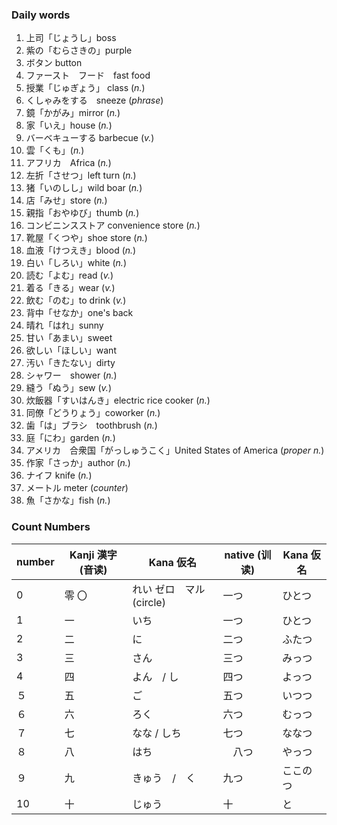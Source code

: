 ### Daily words
1. 上司「じょうし」boss　　
2. 紫の「むらさきの」purple
3. ボタン button
4. ファースト　フード　fast food
5. 授業「じゅぎょう」 class (*n.*)
6. くしゃみをする　sneeze (*phrase*)
7. 鏡「かがみ」mirror (*n.*)
8. 家「いえ」house (*n.*)
9. バーベキューする barbecue (*v.*)
10. 雲「くも」(*n.*)
11. アフリカ　Africa (*n.*)
12. 左折「させつ」left turn (*n.*)
13. 猪「いのしし」wild boar (*n.*)
14. 店「みせ」store (*n.*)
15. 親指「おやゆび」thumb (*n.*)
16. コンビニンスストア convenience store (*n.*)
17. 靴屋「くつや」shoe store (*n.*)
18. 血液「けつえき」blood (*n.*)
19. 白い「しろい」white (*n.*)
20. 読む「よむ」read (*v.*)
21. 着る「きる」wear (*v.*)
22. 飲む「のむ」to drink (*v.*)
23. 背中「せなか」one's back
24. 晴れ「はれ」sunny
25. 甘い「あまい」sweet
26. 欲しい「ほしい」want
27. 汚い「きたない」dirty
28. シャワー　shower (*n.*)
29. 縫う「ぬう」sew (*v.*)
30. 炊飯器「すいはんき」electric rice cooker (*n.*)
31. 同僚「どうりょう」coworker (*n.*)
32. 歯「は」ブラシ　toothbrush (*n.*)
33. 庭「にわ」garden (*n.*)
34. アメリカ　合衆国「がっしゅうこく」United States of America (*proper n.*)
35. 作家「さっか」author (*n.*)
36. ナイフ knife  (*n.*)
37. メートル meter (*counter*)
38. 魚「さかな」fish (*n.*)


### Count Numbers

| number | Kanji 漢字 (音读) | Kana 仮名            | native (训读) | Kana 仮名 |
|:-------|---------------|--------------------|-------------|-------|
| 0      | 零  〇          | れい  ゼロ　マル (circle) | 一つ          | ひとつ     |
| 1      | 一             | いち                 | 一つ          | ひとつ   |
| 2      | 二             | に                  | 二つ          | ふたつ   |
| 3      | 三　            | さん                 | 三つ          | みっつ   |
| 4      | 四             | よん　/ し　            | 四つ          | よっつ   |
| ５      | 五             | ご                  | 五つ          | いつつ   |
| ６      | 六             | ろく                 | 六つ          | むっつ   |
| ７      | 七             | なな / しち            | 七つ          | ななつ   |
| ８      | 八             | はち                 | 　八つ         | やっつ   |
| ９      | 九             | きゅう　/　く            | 九つ          | ここのつ  |
| 10     | 十             | じゅう                | 十           | と     |
